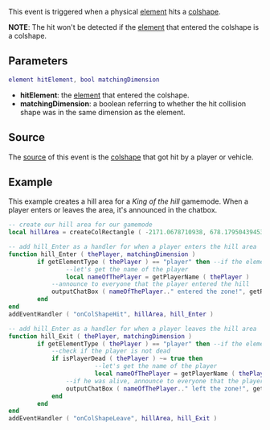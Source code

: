 This event is triggered when a physical [element](/element.md "wikilink") hits a [colshape](/colshape.md "wikilink").

**NOTE**: The hit won't be detected if the [element](/element.md "wikilink") that entered the colshape is a colshape.

Parameters
----------

``` lua
element hitElement, bool matchingDimension
```

-   **hitElement**: the [element](/element.md "wikilink") that entered the colshape.
-   **matchingDimension**: a boolean referring to whether the hit collision shape was in the same dimension as the element.

Source
------

The [source](/event_system#Event_source.md "wikilink") of this event is the [colshape](/colshape.md "wikilink") that got hit by a player or vehicle.

Example
-------

This example creates a hill area for a *King of the hill* gamemode. When a player enters or leaves the area, it's announced in the chatbox.

``` lua
-- create our hill area for our gamemode
local hillArea = createColRectangle ( -2171.0678710938, 678.17950439453, 15, 15 )

-- add hill_Enter as a handler for when a player enters the hill area
function hill_Enter ( thePlayer, matchingDimension )
        if getElementType ( thePlayer ) == "player" then --if the element that entered was player
                --let's get the name of the player
                local nameOfThePlayer = getPlayerName ( thePlayer )
            --announce to everyone that the player entered the hill
            outputChatBox ( nameOfThePlayer.." entered the zone!", getRootElement(), 255, 255, 109 )
        end
end
addEventHandler ( "onColShapeHit", hillArea, hill_Enter )

-- add hill_Enter as a handler for when a player leaves the hill area
function hill_Exit ( thePlayer, matchingDimension )
        if getElementType ( thePlayer ) == "player" then --if the element that left was player
            --check if the player is not dead
            if isPlayerDead ( thePlayer ) ~= true then
                        --let's get the name of the player
                        local nameOfThePlayer = getPlayerName ( thePlayer )
                --if he was alive, announce to everyone that the player has left the hill
                outputChatBox ( nameOfThePlayer.." left the zone!", getRootElement(), 255, 255, 109 )
            end
        end
end
addEventHandler ( "onColShapeLeave", hillArea, hill_Exit )
```
